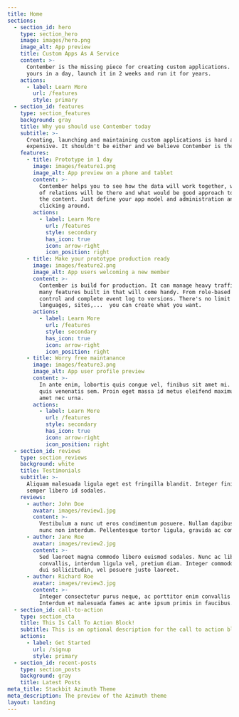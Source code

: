 ```yaml
---
title: Home
sections:
  - section_id: hero
    type: section_hero
    image: images/hero.png
    image_alt: App preview
    title: Custom Apps As A Service
    content: >-
      Contember is the missing piece for creating custom applications. Prototype
      yours in a day, launch it in 2 weeks and run it for years.
    actions:
      - label: Learn More
        url: /features
        style: primary
  - section_id: features
    type: section_features
    background: gray
    title: Why you should use Contember today
    subtitle: >-
      Creating, launching and maintaining custom applications is hard and
      expensive. It shouldn't be either and we believe Contember is the answer.
    features:
      - title: Prototype in 1 day
        image: images/feature1.png
        image_alt: App preview on a phone and tablet
        content: >-
          Contember helps you to see how the data will work together, what kind
          of relations will be there and what would be good approach to managing
          the content. Just define your app model and administration and start
          clicking around.
        actions:
          - label: Learn More
            url: /features
            style: secondary
            has_icon: true
            icon: arrow-right
            icon_position: right
      - title: Make your prototype production ready
        image: images/feature2.png
        image_alt: App users welcoming a new member
        content: >-
          Contember is build for production. It can manage heavy traffic and has
          many features built in that will come handy. From role-based access
          control and complete event log to versions. There's no limit to users,
          languages, sites,...  you can create what you want.
        actions:
          - label: Learn More
            url: /features
            style: secondary
            has_icon: true
            icon: arrow-right
            icon_position: right
      - title: Worry free maintanance
        image: images/feature3.png
        image_alt: App user profile preview
        content: >-
          In ante enim, lobortis quis congue vel, finibus sit amet mi. Aenean
          quis venenatis sem. Proin eget massa id metus eleifend maximus sit
          amet nec urna.
        actions:
          - label: Learn More
            url: /features
            style: secondary
            has_icon: true
            icon: arrow-right
            icon_position: right
  - section_id: reviews
    type: section_reviews
    background: white
    title: Testimonials
    subtitle: >-
      Aliquam malesuada ligula eget est fringilla blandit. Integer finibus
      semper libero id sodales. 
    reviews:
      - author: John Doe
        avatar: images/review1.jpg
        content: >-
          Vestibulum a nunc ut eros condimentum posuere. Nullam dapibus quis
          nunc non interdum. Pellentesque tortor ligula, gravida ac commodo eu.
      - author: Jane Roe
        avatar: images/review2.jpg
        content: >-
          Sed laoreet magna commodo libero euismod sodales. Nunc ac libero
          convallis, interdum ligula vel, pretium diam. Integer commodo sem at
          dui sollicitudin, vel posuere justo laoreet.
      - author: Richard Roe
        avatar: images/review3.jpg
        content: >-
          Integer consectetur purus neque, ac porttitor enim convallis vitae.
          Interdum et malesuada fames ac ante ipsum primis in faucibus.
  - section_id: call-to-action
    type: section_cta
    title: This Is Call To Action Block!
    subtitle: This is an optional description for the call to action block.
    actions:
      - label: Get Started
        url: /signup
        style: primary
  - section_id: recent-posts
    type: section_posts
    background: gray
    title: Latest Posts
meta_title: Stackbit Azimuth Theme
meta_description: The preview of the Azimuth theme
layout: landing
---
```

